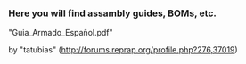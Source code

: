 ### Here you will find assambly guides, BOMs, etc.

"Guia_Armado_Español.pdf"

by "tatubias" (http://forums.reprap.org/profile.php?276,37019)
